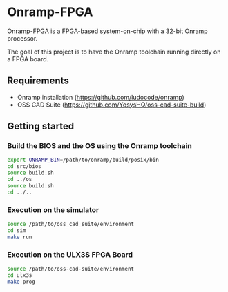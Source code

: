 # Onramp-FPGA

Onramp-FPGA is a FPGA-based system-on-chip with a 32-bit Onramp processor.

The goal of this project is to have the Onramp toolchain running directly on a FPGA board.

## Requirements

- Onramp installation (https://github.com/ludocode/onramp)
- OSS CAD Suite (https://github.com/YosysHQ/oss-cad-suite-build)

## Getting started

### Build the BIOS and the OS using the Onramp toolchain

```bash
export ONRAMP_BIN=/path/to/onramp/build/posix/bin
cd src/bios
source build.sh
cd ../os
source build.sh
cd ../..
```

### Execution on the simulator

```bash
source /path/to/oss_cad_suite/environment
cd sim
make run
```

### Execution on the ULX3S FPGA Board

```bash
source /path/to/oss-cad-suite/environment
cd ulx3s
make prog
```
